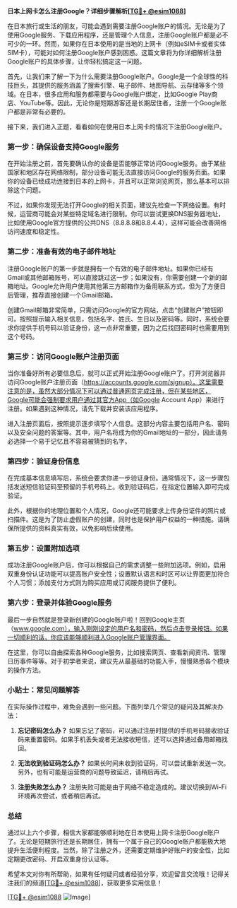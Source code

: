 **日本上网卡怎么注册Google？详细步骤解析[[TG💪+ @esim1088](https://t.me/s/esim1088)]**

在日本旅行或生活的朋友，可能会遇到需要注册Google账户的情况。无论是为了使用Google服务、下载应用程序，还是管理个人信息，注册Google账户都是必不可少的一环。然而，如果你在日本使用的是当地的上网卡（例如eSIM卡或者实体SIM卡），可能对如何注册Google账户感到困惑。这篇文章将为你详细解析注册Google账户的具体步骤，让你轻松搞定这一问题。

首先，让我们来了解一下为什么需要注册Google账户。Google是一个全球性的科技巨头，其提供的服务涵盖了搜索引擎、电子邮件、地图导航、云存储等多个领域。在日本，很多应用和服务都需要与Google账户绑定，比如Google Play商店、YouTube等。因此，无论你是短期游客还是长期居住者，注册一个Google账户都是非常有必要的。

接下来，我们进入正题，看看如何在使用日本上网卡的情况下注册Google账户。

### **第一步：确保设备支持Google服务**

在开始注册之前，首先要确认你的设备是否能够正常访问Google服务。由于某些国家和地区存在网络限制，部分设备可能无法直接访问Google的服务页面。如果你的设备已经成功连接到日本的上网卡，并且可以正常浏览网页，那么基本可以排除这个问题。

不过，如果你发现无法打开Google的相关页面，建议先检查一下网络设置。有时候，运营商可能会对某些特定域名进行限制。你可以尝试更换DNS服务器地址，比如使用Google官方提供的公共DNS（8.8.8.8和8.8.4.4），这样可能会改善网络访问速度和稳定性。

### **第二步：准备有效的电子邮件地址**

注册Google账户的第一步就是拥有一个有效的电子邮件地址。如果你已经有Gmail或其他邮箱账号，可以直接跳过这一步；如果没有，你需要创建一个新的邮箱地址。Google允许用户使用其他第三方邮箱作为备用联系方式，但为了方便日后管理，推荐直接创建一个Gmail邮箱。

创建Gmail邮箱非常简单，只需访问Google的官方网站，点击“创建账户”按钮即可。按照提示输入相关信息，包括名字、姓氏、生日以及密码等。同时，系统会要求你提供手机号码以验证身份，这一点非常重要，因为之后找回密码时也需要用到这个号码。

### **第三步：访问Google账户注册页面**

当你准备好所有必要信息后，就可以正式开始注册Google账户了。打开浏览器并访问Google账户注册页面（https://accounts.google.com/signup）。这里需要注意的是，虽然大部分情况下可以通过普通网页完成注册，但在某些地区，Google可能会强制要求用户通过其官方App（如Google Account App）来进行注册。如果遇到这种情况，请先下载并安装该应用程序。

进入注册页面后，按照提示逐步填写个人信息。这部分内容主要包括用户名、密码以及安全问题的答案等。其中，用户名将成为你的Gmail地址的一部分，因此请务必选择一个易于记忆且不容易被猜到的名字。

### **第四步：验证身份信息**

在完成基本信息填写后，系统会要求你进一步验证身份。通常情况下，这一步骤包括发送短信验证码至预留的手机号码上。收到验证码后，在指定位置输入即可完成验证。

此外，根据你的地理位置和个人情况，Google还可能要求上传身份证件的照片或扫描件。这是为了防止虚假账户的创建，同时也是保护用户权益的一种措施。请确保所提供的资料真实有效，以免影响后续使用。

### **第五步：设置附加选项**

成功注册Google账户后，你可以根据自己的需求调整一些附加选项。例如，启用双重身份认证功能可以提高账户安全性；设置默认语言和时区可以让界面更加符合个人习惯；添加支付方式则为购买应用或订阅服务提供了便利。

### **第六步：登录并体验Google服务**

最后一步自然就是登录新创建的Google账户啦！回到Google主页（www.google.com），输入刚刚设定的用户名和密码，然后点击登录按钮。如果一切顺利的话，你应该能够顺利进入Google账户管理界面。

在这里，你可以自由探索各种Google服务，比如搜索网页、查看新闻资讯、管理日历事件等等。对于初学者来说，建议先从最基础的功能入手，慢慢熟悉各个模块的操作方法。

### **小贴士：常见问题解答**

在实际操作过程中，难免会遇到一些问题。下面列举几个常见的疑问及其解决办法：

1. **忘记密码怎么办？**
   如果忘记了密码，可以通过注册时提供的手机号码接收验证码来重置密码。如果手机丢失或者无法接收短信，还可以选择通过备用邮箱找回。

2. **无法收到验证码怎么办？**
   如果长时间未收到验证码，可以尝试重新发送一次。另外，也有可能是运营商的问题导致延迟，请稍后再试。

3. **注册失败怎么办？**
   注册失败可能是由于网络不稳定造成的。建议切换到Wi-Fi环境再次尝试，或者稍后再试。

### **总结**

通过以上六个步骤，相信大家都能够顺利地在日本使用上网卡注册Google账户了。无论是短期旅行还是长期居住，拥有一个属于自己的Google账户都能极大地提升生活便利程度。当然，除了注册之外，还需要定期维护好账户的安全性，比如定期更改密码、开启双重身份认证等。

希望本文对你有所帮助，如果有任何疑问或者经验分享，欢迎留言交流哦！记得关注我们的频道[[TG💪+ @esim1088](https://t.me/s/esim1088)]，获取更多实用信息！

[[TG💪+ @esim1088](https://t.me/s/esim1088) ![Image](https://i.postimg.cc/4NQfJmqS/Snipaste-2025-05-13-00-14-12.png)]